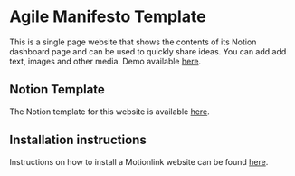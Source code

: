 # Agile Manifesto Template

This is a single page website that shows the contents of its Notion dashboard page and can be used to quickly share ideas. You can add add text, images and other media. Demo available [here](https://agile-manifesto-template.netlify.app).

## Notion Template

The Notion template for this website is available [here](https://oreal-motionlink.notion.site/Agile-Manifesto-https-github-com-oreal-solutions-agile-manifesto-template-22a91302de774a31ad4989278052be1f). 

## Installation instructions

Instructions on how to install a Motionlink website can be found [here](https://motionlink.co/docs/Installing%20websites).
